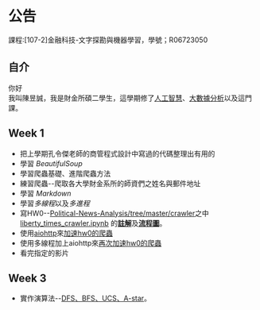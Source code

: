 # 公告
課程:[107-2]金融科技-文字探勘與機器學習，學號；R06723050

## 自介
你好\
我叫陳昱誠，我是財金所碩二學生，這學期修了[人工智慧](https://github.com/ga877439/AI_class)、[大數據分析](https://github.com/ga877439/Big-Data-and-Business-Analytics)以及這門課。

## Week 1

* 把上學期孔令傑老師的商管程式設計中寫過的代碼整理出有用的
* 學習 *BeautifulSoup*
* 學習爬蟲基礎、進階爬蟲方法
* 練習爬蟲--爬取各大學財金系所的師資們之姓名與郵件地址
* 學習 *Markdown*
* 學習*多線程*以及*多進程*
* 寫HW0--[Political-News-Analysis/tree/master/crawler](https://github.com/MiccWan/Political-News-Analysis/tree/master/crawler)之中 [liberty_times_crawler.ipynb](https://github.com/MiccWan/Political-News-Analysis/blob/master/crawler/liberty_times_crawler.ipynb) 的[**註解**](https://github.com/ga877439/fintech--Taxt_mining_and_Machine_learning/blob/master/HW0/hw0_understanding_TAs_code.py)及[**流程圖**](https://github.com/ga877439/fintech--Taxt_mining_and_Machine_learning/blob/master/HW0/img/HW0_Diagram.png)。
* 使用[aiohttp](https://aiohttp.readthedocs.io/en/stable/)來[加速hw0的爬蟲](https://github.com/ga877439/fintech--Taxt_mining_and_Machine_learning/blob/master/HW0/hw0_modification.py)
* 使用多線程加上aiohttp來[再次加速hw0的爬蟲](https://github.com/ga877439/fintech--Taxt_mining_and_Machine_learning/blob/master/HW0/hw0_modification2.py)
* 看完指定的影片

## Week 3
* 實作演算法--[DFS、BFS、UCS、A-star](https://github.com/ga877439/AI_class/blob/master/hw1_r06723050/search.py)。



